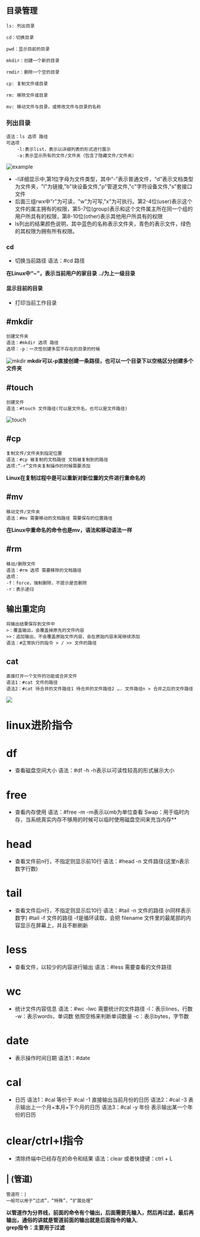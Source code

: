 ## 目录管理

    ls: 列出目录

    cd：切换目录

    pwd：显示目前的目录

    mkdir：创建一个新的目录

    rmdir：删除一个空的目录

    cp: 复制文件或目录

    rm: 移除文件或目录

    mv: 移动文件与目录，或修改文件与目录的名称



### 列出目录
    语法：ls 选项 路径
    可选项
        -l:表示list，表示以详细列表的形式进行展示
        -a:表示显示所有的文件/文件夹（包含了隐藏文件/文件夹）
![example](image/指令/ls&#32;-la.jpg)
* -l详细显示中,第1位字母为文件类型，其中“-”表示普通文件，“d”表示文档类型为文件夹，"l"为链接,"b"块设备文件,"p"管道文件,"c"字符设备文件,"s"套接口文件
* 后面三组rwx中"r"为可读，"w"为可写,"x"为可执行。第2-4位(user)表示这个文件的属主拥有的权限，第5-7位(group)表示和这个文件属主所在同一个组的用户所具有的权限，第8-10位(other)表示其他用户所具有的权限 
* ls列出的结果颜色说明，其中蓝色的名称表示文件夹，青色的表示文件，绿色的其权限为拥有所有权限。

### cd	
-	
    切换当前路径
    语法：#cd 路径
    
**在Linux中“~”，表示当前用户的家目录**
**../为上一级目录**


#### 显示目前的目录 
- 
    打印当前工作目录
    

#mkdir
-
    创建文件夹
    语法：#mkdir 选项 路径
    选项：-p：一次性创建多层不存在的目录的时候
![mkdir](image/指令/mkdir.jpg)
**mkdir可以-p直接创建一条路径，也可以一个目录下以空格区分创建多个文件夹**

#touch
-
    创建文件
    语法：#touch 文件路径(可以是文件名，也可以是文件路径)

![touch](image/指令/touch.jpg)

#cp
-
    复制文件/文件夹到指定位置
    语法：#cp 被复制的文档路径 文档被复制到的路径
    选项:“-r”文件夹复制操作的时候需要添加
**Linux在复制过程中是可以重新对新位置的文件进行重命名的**

#mv
-
    移动文件/文件夹
    语法：#mv 需要移动的文档路径 需要保存的位置路径
**在Linux中重命名的命令也是mv，语法和移动语法一样**

#rm
-
    移动/删除文件
    语法：#rm 选项 需要移除的文档路径
    选项：
	-f：force，强制删除，不提示是否删除
	-r：表示递归

输出重定向
-
    将输出结果保存到文件中  
    >：覆盖输出，会覆盖掉原先的文件内容
    >>：追加输出，不会覆盖原始文件内容，会在原始内容末尾继续添加
    语法：#正常执行的指令 > / >> 文件的路径

cat 
-
    直接打开一个文件的功能或合并文件
    语法1：#cat 文件的路径
    语法2：#cat 待合并的文件路径1 待合并的文件路径2 …. 文件路径n > 合并之后的文件路径
![](image/指令/cat.jpg)

linux进阶指令
=
# df
-
    查看磁盘空间大小
    语法：#df -h		-h表示以可读性较高的形式展示大小

# free
-
    查看内存使用
    语法：#free -m   -m表示以mb为单位查看
Swap：用于临时内存，当系统真实内存不够用的时候可以临时使用磁盘空间来充当内存**

# head
-
    查看文件前n行，不指定则显示前10行
    语法：#head -n 文件路径(这里n表示数字行数)

# tail
-
    查看文件后n行，不指定则显示后10行
    语法：#tail -n 文件的路径  (n同样表示数字)
        #tail -f 文件的路径
        -f是循环读取，会把 filename 文件里的最尾部的内容显示在屏幕上，并且不断刷新

# less
-
    查看文件，以较少的内容进行输出
    语法：#less 需要查看的文件路径

# wc
-
    统计文件内容信息
    语法：#wc -lwc 需要统计的文件路径
    -l：表示lines，行数
	-w：表示words，单词数   依照空格来判断单词数量
	-c：表示bytes，字节数


# date
-
    表示操作时间日期
    语法1：#date

# cal
-
    日历
    语法1：#cal	  等价于 #cal  -1		直接输出当前月份的日历
    语法2：#cal  -3			表示输出上一个月+本月+下个月的日历
    语法3：#cal  -y 年份  		表示输出某一个年份的日历

# clear/ctrl+l指令
-
    清除终端中已经存在的命令和结果
    语法：clear 或者快捷键：ctrl + L

|   (管道)
-
    管道符：|
    一般可以用于“过滤”，“特殊”，“扩展处理”

**以管道作为分界线，前面的命令有个输出，后面需要先输入，然后再过滤，最后再输出，通俗的讲就是管道前面的输出就是后面指令的输入.  
grep指令：主要用于过滤**